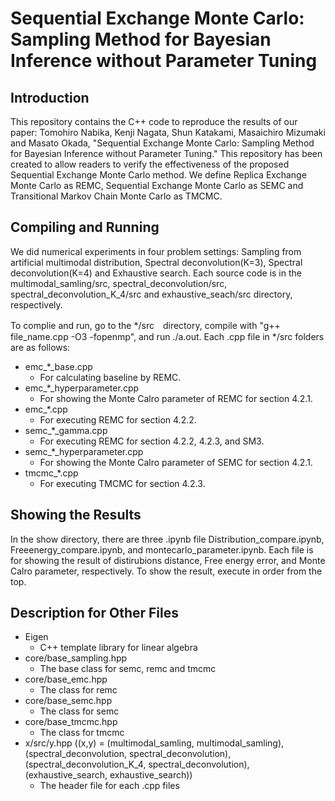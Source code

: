 # Sequential Exchange Monte Carlo: Sampling Method for Bayesian Inference without Parameter Tuning

## Introduction
This repository contains the C++ code to reproduce the results of our paper: Tomohiro Nabika, Kenji Nagata, Shun Katakami, Masaichiro Mizumaki and Masato Okada, "Sequential Exchange Monte Carlo: Sampling Method for Bayesian Inference without Parameter Tuning." This repository has been created to allow readers to verify the effectiveness of the proposed Sequential Exchange Monte Carlo method. We define Replica Exchange Monte Carlo as REMC, Sequential Exchange Monte Carlo as SEMC and Transitional Markov Chain Monte Carlo as TMCMC. 
## Compiling and Running
We did numerical experiments in four problem settings: Sampling from artificial multimodal distribution, Spectral deconvolution(K=3), Spectral deconvolution(K=4) and Exhaustive search. Each source code is in the multimodal_samling/src, spectral_deconvolution/src, spectral_deconvolution_K_4/src and exhaustive_seach/src directory, respectively. 

To complie and run, go to the */src　directory, compile with "g++ file_name.cpp -O3 -fopenmp", and run ./a.out. Each .cpp file in */src folders are as follows:

- emc_*_base.cpp
  - For calculating baseline by REMC.
- emc_*_hyperparameter.cpp
  - For showing the Monte Calro parameter of REMC for section 4.2.1.
- emc_*.cpp
  - For executing REMC for section 4.2.2.
- semc_*_gamma.cpp
  - For executing REMC for section 4.2.2, 4.2.3, and SM3.
- semc_*_hyperparameter.cpp
  - For showing the Monte Calro parameter of SEMC for section 4.2.1.
- tmcmc_*.cpp
  - For executing TMCMC for section 4.2.3.
  
## Showing the Results
In the show directory, there are three .ipynb file Distribution_compare.ipynb, Freeenergy_compare.ipynb, and montecarlo_parameter.ipynb. 
Each file is for showing the result of distirubions distance, Free energy error, and Monte Calro parameter, respectively.
To show the result, execute in order from the top.

## Description for Other Files

- Eigen
  - C++ template library for linear algebra
- core/base_sampling.hpp
  - The base class for semc, remc and tmcmc
- core/base_emc.hpp
  - The class for remc
- core/base_semc.hpp
  - The class for semc
- core/base_tmcmc.hpp
  - The class for tmcmc
- x/src/y.hpp  ((x,y) = (multimodal_samling, multimodal_samling), (spectral_deconvolution, spectral_deconvolution), (spectral_deconvolution_K_4, spectral_deconvolution), (exhaustive_search, exhaustive_search))
  - The header file for each .cpp files



